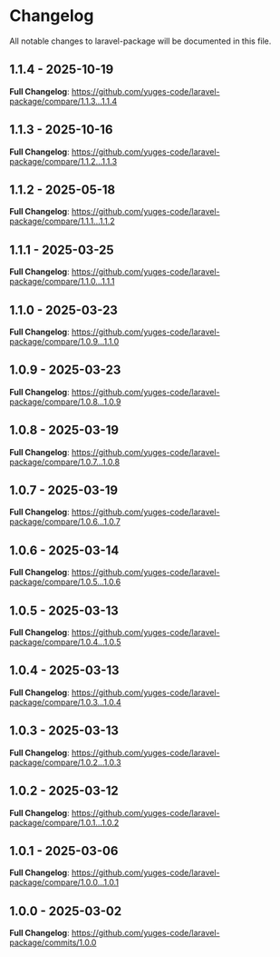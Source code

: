 # Changelog

All notable changes to laravel-package will be documented in this file.

## 1.1.4 - 2025-10-19

**Full Changelog**: https://github.com/yuges-code/laravel-package/compare/1.1.3...1.1.4

## 1.1.3 - 2025-10-16

**Full Changelog**: https://github.com/yuges-code/laravel-package/compare/1.1.2...1.1.3

## 1.1.2 - 2025-05-18

**Full Changelog**: https://github.com/yuges-code/laravel-package/compare/1.1.1...1.1.2

## 1.1.1 - 2025-03-25

**Full Changelog**: https://github.com/yuges-code/laravel-package/compare/1.1.0...1.1.1

## 1.1.0 - 2025-03-23

**Full Changelog**: https://github.com/yuges-code/laravel-package/compare/1.0.9...1.1.0

## 1.0.9 - 2025-03-23

**Full Changelog**: https://github.com/yuges-code/laravel-package/compare/1.0.8...1.0.9

## 1.0.8 - 2025-03-19

**Full Changelog**: https://github.com/yuges-code/laravel-package/compare/1.0.7...1.0.8

## 1.0.7 - 2025-03-19

**Full Changelog**: https://github.com/yuges-code/laravel-package/compare/1.0.6...1.0.7

## 1.0.6 - 2025-03-14

**Full Changelog**: https://github.com/yuges-code/laravel-package/compare/1.0.5...1.0.6

## 1.0.5 - 2025-03-13

**Full Changelog**: https://github.com/yuges-code/laravel-package/compare/1.0.4...1.0.5

## 1.0.4 - 2025-03-13

**Full Changelog**: https://github.com/yuges-code/laravel-package/compare/1.0.3...1.0.4

## 1.0.3 - 2025-03-13

**Full Changelog**: https://github.com/yuges-code/laravel-package/compare/1.0.2...1.0.3

## 1.0.2 - 2025-03-12

**Full Changelog**: https://github.com/yuges-code/laravel-package/compare/1.0.1...1.0.2

## 1.0.1 - 2025-03-06

**Full Changelog**: https://github.com/yuges-code/laravel-package/compare/1.0.0...1.0.1

## 1.0.0 - 2025-03-02

**Full Changelog**: https://github.com/yuges-code/laravel-package/commits/1.0.0
